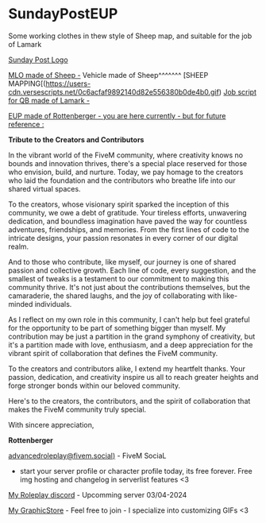 # SundayPostEUP
Some working clothes in thew style of Sheep map, and suitable for the job of Lamark

[Sunday Post Logo](https://users-cdn.versescripts.net/99f8073f5323184bed29a1c6de00ff12.png)


[MLO made of Sheep -](https://github.com/cmgjones1231/Sheep-FreeReleases)
Vehicle made of Sheep^^^^^^^
[SHEEP MAPPING[(https://users-cdn.versescripts.net/0c6acfaf9892140d82e556380b0de4b0.gif)
[Job script for QB made of Lamark -](https://github.com/LamaarK/amari-icecreamshop)


[EUP made of Rottenberger - you are here currently - but for future reference : ](https://github.com/iplayer1337fivem/SundayPostEUP/)



**Tribute to the Creators and Contributors**

In the vibrant world of the FiveM community, where creativity knows no bounds and innovation thrives, there's a special place reserved for those who envision, build, and nurture. Today, we pay homage to the creators who laid the foundation and the contributors who breathe life into our shared virtual spaces.

To the creators, whose visionary spirit sparked the inception of this community, we owe a debt of gratitude. Your tireless efforts, unwavering dedication, and boundless imagination have paved the way for countless adventures, friendships, and memories. From the first lines of code to the intricate designs, your passion resonates in every corner of our digital realm.

And to those who contribute, like myself, our journey is one of shared passion and collective growth. Each line of code, every suggestion, and the smallest of tweaks is a testament to our commitment to making this community thrive. It's not just about the contributions themselves, but the camaraderie, the shared laughs, and the joy of collaborating with like-minded individuals.

As I reflect on my own role in this community, I can't help but feel grateful for the opportunity to be part of something bigger than myself. My contribution may be just a partition in the grand symphony of creativity, but it's a partition made with love, enthusiasm, and a deep appreciation for the vibrant spirit of collaboration that defines the FiveM community.

To the creators and contributors alike, I extend my heartfelt thanks. Your passion, dedication, and creativity inspire us all to reach greater heights and forge stronger bonds within our beloved community.

Here's to the creators, the contributors, and the spirit of collaboration that makes the FiveM community truly special.

With sincere appreciation,

**Rottenberger**

 [advancedroleplay@fivem.social)](https://fivem.social/@advancedroleplay) - FiveM SociaL 
 - start your server profile or character profile today, its free forever. Free img hosting and changelog in serverlist features <3
 
 [My Roleplay discord](https://discord.com/invite/advancedroleplay) - Upcomming server 03/04-2024

 [My GraphicStore](https://discord.gg/6W4jGY8B) - Feel free to join - I specialize into customizing GIFs <3
 
 




